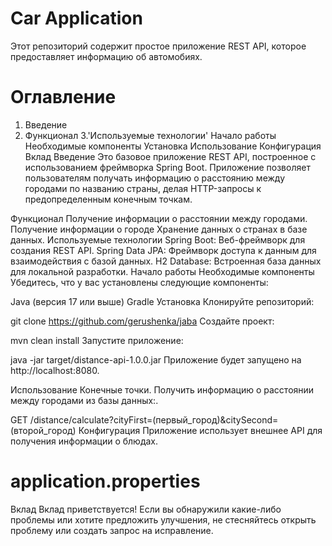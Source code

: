 # Car Application
Этот репозиторий содержит простое приложение REST API, которое предоставляет информацию об автомобиях.

# Оглавление
1. Введение 
2. Функционал
3.'Используемые технологии'
Начало работы
Необходимые компоненты
Установка
Использование
Конфигурация
Вклад
Введение
Это базовое приложение REST API, построенное с использованием фреймворка Spring Boot. Приложение позволяет пользователям получать информацию о расстоянию между городами по названию страны, делая HTTP-запросы к предопределенным конечным точкам.

Функционал
Получение информации о расстоянии между городами.
Получение информации о городе
Хранение данных о странах в базе данных.
Используемые технологии
Spring Boot: Веб-фреймворк для создания REST API.
Spring Data JPA: Фреймворк доступа к данным для взаимодействия с базой данных.
H2 Database: Встроенная база данных для локальной разработки.
Начало работы
Необходимые компоненты
Убедитесь, что у вас установлены следующие компоненты:

Java (версия 17 или выше)
Gradle
Установка
Клонируйте репозиторий:

git clone https://github.com/gerushenka/jaba
Создайте проект:

mvn clean install
Запустите приложение:

java -jar target/distance-api-1.0.0.jar
Приложение будет запущено на http://localhost:8080.

Использование
Конечные точки.
Получить информацию о расстоянии между городами из базы данных:.

GET /distance/calculate?cityFirst=(первый_город)&citySecond=(второй_город)
Конфигурация
Приложение использует внешнее API для получения информации о блюдах.

# application.properties
Вклад
Вклад приветствуется! Если вы обнаружили какие-либо проблемы или хотите предложить улучшения, не стесняйтесь открыть проблему или создать запрос на исправление.
